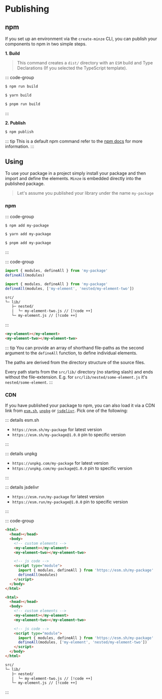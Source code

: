 # Publishing

## npm

If you set up an environment via the `create-minze` CLI, you can publish your components to npm in two simple steps.

**1. Build**

> This command creates a `dist/` directory with an `ESM` build and Type Declarations (If you selected the TypeScript template).

::: code-group

```bash [npm]
$ npm run build
```

```bash [yarn]
$ yarn build
```

```bash [pnpm]
$ pnpm run build
```

:::

**2. Publish**

```bash
$ npm publish
```

::: tip
This is a default npm command refer to the [npm docs](https://docs.npmjs.com/cli/commands/npm-publish) for more information.
:::

## Using

To use your package in a project simply install your package and then import and define the elements. `Minze` is embedded directly into the published package.

> Let's assume you published your library under the name `my-package`

### npm

::: code-group

```bash [npm]
$ npm add my-package
```

```bash [yarn]
$ yarn add my-package
```

```bash [pnpm]
$ pnpm add my-package
```

:::

<!-- prettier-ignore-start -->

::: code-group

```js [Define All]
import { modules, defineAll } from 'my-package'
defineAll(modules)
```

```js [Define Individual]
import { modules, defineAll } from 'my-package'
defineAll(modules, ['my-element', 'nested/my-element-two'])
```

```txt [Source Files]
src/
└─ lib/
   ├─ nested/
   |  └─ my-element-two.js // [!code ++]
   └─ my-element.js // [!code ++]
```

:::

```html
<my-element></my-element>
<my-element-two></my-element-two>
```

<!-- prettier-ignore-end -->

::: tip
You can provide an array of shorthand file-paths as the second argument to the `defineAll` function, to define individual elements.

The paths are derived from the directory structure of the source files.

Every path starts from the `src/lib/` directory (no starting slash) and ends without the file-extension. E.g. for `src/lib/nested/some-element.js` it's `nested/some-element`.
:::

### CDN

If you have published your package to npm, you can also load it via a CDN link from [`esm.sh`](https://esm.sh), [`unpkg`](https://unpkg.com) or [`jsdelivr`](https://www.jsdelivr.com). Pick one of the following:

::: details esm.sh

- `https://esm.sh/my-package` for latest version
- `https://esm.sh/my-package@1.0.0` pin to specific version

:::

::: details unpkg

- `https://unpkg.com/my-package` for latest version
- `https://unpkg.com/my-package@1.0.0` pin to specific version

:::

::: details jsdelivr

- `https://esm.run/my-package` for latest version
- `https://esm.run/my-package@1.0.0` pin to specific version

:::

<!-- prettier-ignore-start -->

::: code-group

```html [Define All]
<html>
  <head></head>
  <body>
    <!-- custom elements -->
    <my-element></my-element>
    <my-element-two></my-element-two>

    <!-- js code -->
    <script type="module">
      import { modules, defineAll } from 'https://esm.sh/my-package'
      defineAll(modules)
    </script>
  </body>
</html>
```

```html [Define Individual]
<html>
  <head></head>
  <body>
    <!-- custom elements -->
    <my-element></my-element>
    <my-element-two></my-element-two>

    <!-- js code -->
    <script type="module">
      import { modules, defineAll } from 'https://esm.sh/my-package'
      defineAll(modules, ['my-element', 'nested/my-element-two'])
    </script>
  </body>
</html>
```

```txt [Source Files]
src/
└─ lib/
   ├─ nested/
   |  └─ my-element-two.js // [!code ++]
   └─ my-element.js // [!code ++]
```

:::

<!-- prettier-ignore-end -->
